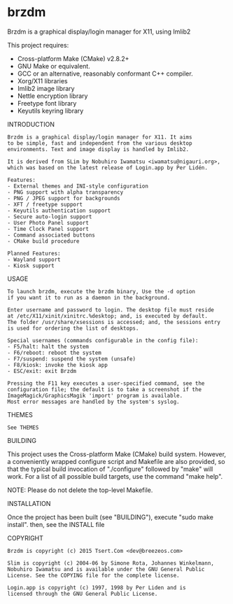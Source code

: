 # brzdm
Brzdm is a graphical display/login manager for X11, using Imlib2

 This project requires:
  * Cross-platform Make (CMake) v2.8.2+
  * GNU Make or equivalent.
  * GCC or an alternative, reasonably conformant C++ compiler.
  * Xorg/X11 libraries
  * Imlib2 image library
  * Nettle encryption library
  * Freetype font library
  * Keyutils keyring library

INTRODUCTION

    Brzdm is a graphical display/login manager for X11. It aims
    to be simple, fast and independent from the various desktop
    environments. Text and image display is handled by Imlib2.

    It is derived from SLim by Nobuhiro Iwamatsu <iwamatsu@nigauri.org>,
    which was based on the latest release of Login.app by Per Lidén.

    Features:
    - External themes and INI-style configuration
    - PNG support with alpha transparency
    - PNG / JPEG support for backgrounds
    - XFT / freetype support
    - Keyutils authentication support
    - Secure auto-login support
    - User Photo Panel support
    - Time Clock Panel support
    - Command associated buttons
    - CMake build procedure

    Planned Features:
    - Wayland support
    - Kiosk support

USAGE

    To launch brzdm, execute the brzdm binary, Use the -d option
    if you want it to run as a daemon in the background.

    Enter username and password to login. The desktop file must reside
    at /etc/X11/xinit/xinitrc.%desktop; and, is executed by default.
    The folder /usr/share/xsessions is accessed; and, the sessions entry
    is used for ordering the list of desktops.

    Special usernames (commands configurable in the config file):
    - F5/halt: halt the system
    - F6/reboot: reboot the system
    - F7/suspend: suspend the system (unsafe)
    - F8/kiosk: invoke the kiosk app
    - ESC/exit: exit Brzdm

    Pressing the F11 key executes a user-specified command, see the
    configuration file; the default is to take a screenshot if the
    ImageMagick/GraphicsMagik 'import' program is available.
    Most error messages are handled by the system's syslog.

THEMES

    See THEMES

BUILDING

 This project uses the Cross-platform Make (CMake) build system. However, a
 conveniently wrapped configure script and Makefile are also provided, so that
 the typical build invocation of "./configure" followed by "make" will work.
 For a list of all possible build targets, use the command "make help".

 NOTE: Please do not delete the top-level Makefile.

INSTALLATION

 Once the project has been built (see "BUILDING"), execute "sudo make install".
 then, see the INSTALL file

COPYRIGHT

    Brzdm is copyright (c) 2015 Tsert.Com <dev@breezeos.com>

    Slim is copyright (c) 2004-06 by Simone Rota, Johannes Winkelmann,
    Nobuhiro Iwamatsu and is available under the GNU General Public
    License. See the COPYING file for the complete license.

    Login.app is copyright (c) 1997, 1998 by Per Liden and is
    licensed through the GNU General Public License.


